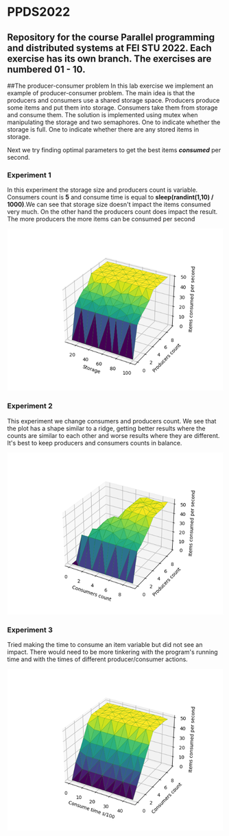 # PPDS2022
Repository for the course Parallel programming and distributed systems at FEI STU 2022.
Each exercise has its own branch. The exercises are numbered 01 - 10.
---
##The producer-consumer problem
In this lab exercise we implement an example of producer-consumer problem.
The main idea is that the producers and consumers use a shared storage space. Producers 
produce some items and put them into storage. Consumers take them from storage
and consume them. The solution is implemented using mutex when manipulating the storage
and two semaphores. One to indicate whether the storage is full. One to indicate whether
there are any stored items in storage.

Next we try finding optimal parameters to get the 
best items ***consumed*** per second.

### Experiment 1
In this experiment the storage size and producers count is variable. Consumers count
is **5** and consume time is equal to **sleep(randint(1,10) / 1000)**.We can see
that storage size doesn't impact the items consumed very much. On the other hand
the producers count does impact the result. The more producers the more items can 
be consumed per second

![img_1.png](img_1.png)

### Experiment 2
This experiment we change consumers and producers count. We see that the plot
has a shape similar to a ridge, getting better results where the counts are similar to each
other and worse results where they are different. It's best to keep producers and 
consumers counts in balance.

![img.png](img.png)

### Experiment 3
Tried making the time to consume an item variable but did not 
see an impact. There would need to be more tinkering 
with the program's running time and with the times
of different producer/consumer actions.

![img_2.png](img_2.png)
